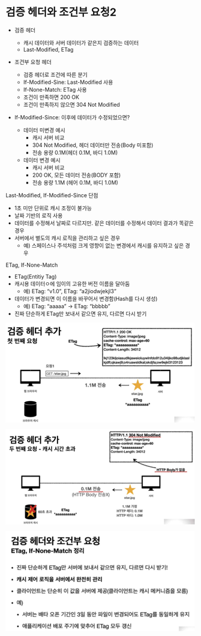 # 검증 헤더와 조건부 요청2

- 검증 헤더
    - 캐시 데이터와 서버 데이터가 같은지 검증하는 데이터
    - Last-Modified, ETag
- 조건부 요청 헤더
    - 검증 헤더로 조건에 따른 분기
    - If-Modified-Sine: Last-Modified 사용
    - If-None-Match: ETag 사용
    - 조건이 만족하면 200 OK
    - 조건이 만족하지 않으면 304 Not Modified

- If-Modified-Since: 이후에 데이터가 수정되었으면?
    - 데이터 미변경 예시
        - 캐시 서버 비교
        - 304 Not Modified, 헤더 데이터만 전송(Body 미포함)
        - 전송 용량 0.1M(헤더 0.1M, 바디 1.0M)
    - 데이터 변경 예시
        - 캐시 서버 비교
        - 200 OK, 모든 데이터 전송(BODY 포함)
        - 전송 용량 1.1M (헤어 0.1M, 바디 1.0M)
        

Last-Modified, If-Modified-Since 단점

- 1초 미만 단위로 캐시 조정이 불가능
- 날짜 기반의 로직 사용
- 데이터를 수정해서 날짜로 다르지만. 같은 데이터를 수정해서 데이터 결과가 똑같은 경우
- 서버에서 별도의 캐시 로직을 관리하고 싶은 경우
    - 예) 스페이스나 주석처럼 크게 영향이 없는 변경에서 캐시를 유지하고 싶은 경우

ETag, If-None-Match

- ETag(Entitiy Tag)
- 캐시용 데이터ㅇ에 임이의 고유한 버전 이름을 달아둠
    - 예) ETag: “v1.0”, ETag: “a2jiodwjekjl3”
- 데이터가 변경되면 이 이름을 바꾸어서 변경함(Hash를 다시 생성)
    - 예) ETag: “aaaaa” → ETag: “bbbbb”
- 진짜 단순하게 ETag만 보내서 같으면 유지, 다르면 다시 받기

![스크린샷 2021-12-24 오전 1.39.11.png](VerificationHeader2/1.png)

![스크린샷 2021-12-24 오전 1.40.01.png](VerificationHeader2/2.png)

![스크린샷 2021-12-24 오전 1.40.34.png](VerificationHeader2/3.png)